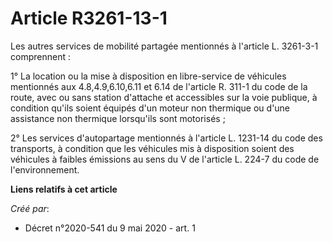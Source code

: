 # Article R3261-13-1

Les autres services de mobilité partagée mentionnés à l'article L. 3261-3-1 comprennent :

1° La location ou la mise à disposition en libre-service de véhicules mentionnés aux 4.8,4.9,6.10,6.11 et 6.14 de l'article
R. 311-1 du code de la route, avec ou sans station d'attache et accessibles sur la voie publique, à condition qu'ils soient
équipés d'un moteur non thermique ou d'une assistance non thermique lorsqu'ils sont motorisés ;

2° Les services d'autopartage mentionnés à l'article L. 1231-14 du code des transports, à condition que les véhicules mis à
disposition soient des véhicules à faibles émissions au sens du V de l'article L. 224-7 du code de l'environnement.

**Liens relatifs à cet article**

_Créé par_:

  - Décret n°2020-541 du 9 mai 2020 - art. 1
